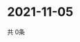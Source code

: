 # 2021-11-05
  共 0条

  <!-- BEGIN -->
  <!-- 最后更新时间Fri Nov 05 2021 01:48:06 GMT+0000 (Coordinated Universal Time) -->
  
  <!-- END -->
  
  